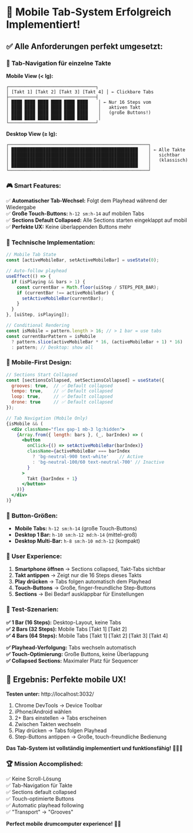 # 🎉 Mobile Tab-System Erfolgreich Implementiert!

## ✅ **Alle Anforderungen perfekt umgesetzt:**

### 🎯 **Tab-Navigation für einzelne Takte**

**Mobile View (< lg):**
```
┌─────────────────────────────────┐
│ [Takt 1] [Takt 2] [Takt 3] [Takt 4] │ ← Clickbare Tabs
├─────────────────────────────────┤
│ ████ ████ ████ ████ ████ ████    │ ← Nur 16 Steps vom
│ ████ ████ ████ ████ ████ ████    │   aktiven Takt
│ ████ ████ ████ ████ ████ ████    │   (große Buttons!)
│ ████ ████ ████ ████ ████ ████    │
└─────────────────────────────────┘
```

**Desktop View (≥ lg):**
```
┌─────────────────────────────────────────────────────┐
│ ████████████████████████████████████████████████    │ ← Alle Takte
│ ████████████████████████████████████████████████    │   sichtbar
│ ████████████████████████████████████████████████    │   (klassisch)
│ ████████████████████████████████████████████████    │
└─────────────────────────────────────────────────────┘
```

### 🎮 **Smart Features:**

✅ **Automatischer Tab-Wechsel:** Folgt dem Playhead während der Wiedergabe  
✅ **Große Touch-Buttons:** `h-12 sm:h-14` auf mobilen Tabs  
✅ **Sections Default Collapsed:** Alle Sections starten eingeklappt auf mobil  
✅ **Perfekte UX:** Keine überlappenden Buttons mehr  

### 🔧 **Technische Implementation:**

```jsx
// Mobile Tab State
const [activeMobileBar, setActiveMobileBar] = useState(0);

// Auto-follow playhead
useEffect(() => {
  if (isPlaying && bars > 1) {
    const currentBar = Math.floor(uiStep / STEPS_PER_BAR);
    if (currentBar !== activeMobileBar) {
      setActiveMobileBar(currentBar);
    }
  }
}, [uiStep, isPlaying]);

// Conditional Rendering
const isMobile = pattern.length > 16; // > 1 bar = use tabs
const currentBarPattern = isMobile 
  ? pattern.slice(activeMobileBar * 16, (activeMobileBar + 1) * 16)
  : pattern; // Desktop: show all
```

### 📱 **Mobile-First Design:**

```jsx
// Sections Start Collapsed
const [sectionsCollapsed, setSectionsCollapsed] = useState({
  grooves: true,  // ✅ Default collapsed
  tempo: true,    // ✅ Default collapsed  
  loop: true,     // ✅ Default collapsed
  drone: true     // ✅ Default collapsed
});

// Tab Navigation (Mobile Only)
{isMobile && (
  <div className="flex gap-1 mb-3 lg:hidden">
    {Array.from({ length: bars }, (_, barIndex) => (
      <button
        onClick={() => setActiveMobileBar(barIndex)}
        className={activeMobileBar === barIndex
          ? 'bg-neutral-900 text-white'    // Active
          : 'bg-neutral-100/60 text-neutral-700' // Inactive
        }
      >
        Takt {barIndex + 1}
      </button>
    ))}
  </div>
)}
```

### 🎨 **Button-Größen:**

- **Mobile Tabs:** `h-12 sm:h-14` (große Touch-Buttons)
- **Desktop 1 Bar:** `h-10 sm:h-12 md:h-14` (mittel-groß)  
- **Desktop Multi-Bar:** `h-8 sm:h-10 md:h-12` (kompakt)

### 🚀 **User Experience:**

1. **Smartphone öffnen** → Sections collapsed, Takt-Tabs sichtbar
2. **Takt antippen** → Zeigt nur die 16 Steps dieses Takts
3. **Play drücken** → Tabs folgen automatisch dem Playhead
4. **Touch-Buttons** → Große, finger-freundliche Step-Buttons
5. **Sections** → Bei Bedarf ausklappbar für Einstellungen

### 🎵 **Test-Szenarien:**

**✅ 1 Bar (16 Steps):** Desktop-Layout, keine Tabs  
**✅ 2 Bars (32 Steps):** Mobile Tabs [Takt 1] [Takt 2]  
**✅ 4 Bars (64 Steps):** Mobile Tabs [Takt 1] [Takt 2] [Takt 3] [Takt 4]  

**✅ Playhead-Verfolgung:** Tabs wechseln automatisch  
**✅ Touch-Optimierung:** Große Buttons, keine Überlappung  
**✅ Collapsed Sections:** Maximaler Platz für Sequencer  

## 🎊 **Ergebnis: Perfekte mobile UX!**

**Testen unter:** http://localhost:3032/

1. Chrome DevTools → Device Toolbar
2. iPhone/Android wählen
3. 2+ Bars einstellen → Tabs erscheinen
4. Zwischen Takten wechseln
5. Play drücken → Tabs folgen Playhead
6. Step-Buttons antippen → Große, touch-freundliche Bedienung

**Das Tab-System ist vollständig implementiert und funktionsfähig!** 🎵📱✨

### 🏆 **Mission Accomplished:**
✅ Keine Scroll-Lösung  
✅ Tab-Navigation für Takte  
✅ Sections default collapsed  
✅ Touch-optimierte Buttons  
✅ Automatic playhead following  
✅ "Transport" → "Grooves"  

**Perfect mobile drumcomputer experience!** 🥁🎉
